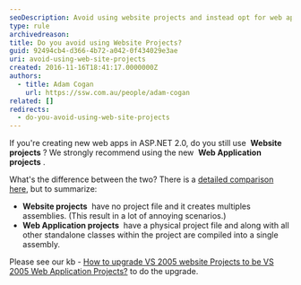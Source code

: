```yaml
---
seoDescription: Avoid using website projects and instead opt for web application projects, which provide a single assembly compilation and improved project management.
type: rule
archivedreason:
title: Do you avoid using Website Projects?
guid: 92494cb4-d366-4b72-a042-0f434029e3ae
uri: avoid-using-web-site-projects
created: 2016-11-16T18:41:17.0000000Z
authors:
  - title: Adam Cogan
    url: https://ssw.com.au/people/adam-cogan
related: []
redirects:
  - do-you-avoid-using-web-site-projects
---
```


If you're creating new web apps in ASP.NET 2.0, do you still use  **Website projects** ? We strongly recommend using the new  **Web Application projects** .

What's the difference between the two? There is a [detailed comparison here](https://msdn.microsoft.com/en-us/library/aa730880%28VS.80%29.aspx#wapp_topic5), but to summarize:

<!--endintro-->

- **Website projects**  have no project file and it creates multiples assemblies. (This result in a lot of annoying scenarios.)
- **Web Application projects**  have a physical project file and along with all other standalone classes within the project are compiled into a single assembly.

Please see our kb - [How to upgrade VS 2005 website Projects to be VS 2005 Web Application Projects?](https://www.ssw.com.au/ssw/KB/KB.aspx?KBID=Q1993822) to do the upgrade.
